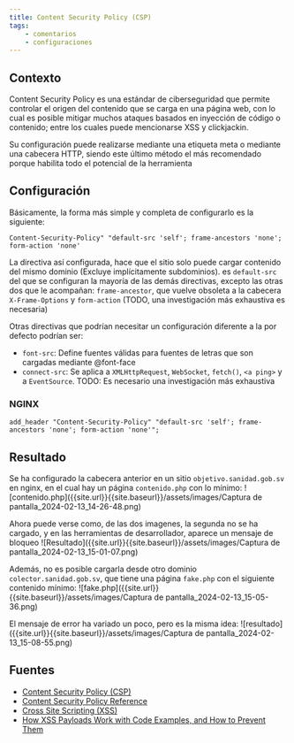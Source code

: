 ```yaml
---
title: Content Security Policy (CSP)
tags:
    - comentarios
    - configuraciones
---
```

## Contexto
Content Security Policy es una estándar de ciberseguridad que permite controlar el origen del contenido que se carga en una página web, con lo cual es posible mitigar muchos ataques basados en inyección de código o contenido; entre los cuales puede mencionarse XSS y clickjackin.

Su configuración puede realizarse mediante una etiqueta meta o mediante una cabecera HTTP, siendo este último método el más recomendado porque habilita todo el potencial de la herramienta

## Configuración

Básicamente, la forma más simple y completa de configurarlo es la siguiente:
```
Content-Security-Policy" "default-src 'self'; frame-ancestors 'none'; form-action 'none'
```

La directiva así configurada, hace que el sitio solo puede cargar contenido del mismo dominio (Excluye implícitamente subdominios). es `default-src` del que se configuran la mayoría de las demás directivas, excepto las otras dos que le acompañan: `frame-ancestor`, que vuelve obsoleta a la cabecera `X-Frame-Options` y `form-action` (TODO, una investigación más exhaustiva es necesaria)

Otras directivas que podrían necesitar un configuración diferente a la por defecto podrían ser:
* `font-src`: Define fuentes válidas para fuentes de letras que son cargadas mediante @font-face
* `connect-src`: Se aplica a `XMLHttpRequest`, `WebSocket`, `fetch()`, `<a ping>` y a `EventSource`. TODO: Es necesario una investigación más exhaustiva

### NGINX
```
add_header "Content-Security-Policy" "default-src 'self'; frame-ancestors 'none'; form-action 'none'";
```

## Resultado
Se ha configurado la cabecera anterior en un sitio `objetivo.sanidad.gob.sv` en nginx, en el cual hay un página `contenido.php` con lo mínimo:
![contenido.php]({{site.url}}{{site.baseurl}}/assets/images/Captura de pantalla_2024-02-13_14-26-48.png)

Ahora puede verse como, de las dos imagenes, la segunda no se ha cargado, y en las herramientas de desarrollador, aparece un mensaje de bloqueo
![Resultado]({{site.url}}{{site.baseurl}}/assets/images/Captura de pantalla_2024-02-13_15-01-07.png)

Además, no es posible cargarla desde otro dominio `colector.sanidad.gob.sv`, que tiene una página `fake.php` con el siguiente contenido mínimo:
![fake.php]({{site.url}}{{site.baseurl}}/assets/images/Captura de pantalla_2024-02-13_15-05-36.png)

El mensaje de error ha variado un poco, pero es la misma idea:
![resultado]({{site.url}}{{site.baseurl}}/assets/images/Captura de pantalla_2024-02-13_15-08-55.png)

## Fuentes
* [Content Security Policy (CSP)](https://developer.mozilla.org/en-US/docs/Web/HTTP/CSP)
* [Content Security Policy Reference](https://content-security-policy.com/)
* [Cross Site Scripting (XSS)](https://owasp.org/www-community/attacks/xss/)
* [How XSS Payloads Work with Code Examples, and How to Prevent Them](https://www.hackerone.com/knowledge-center/how-xss-payloads-work-code-examples-preventing-them)
